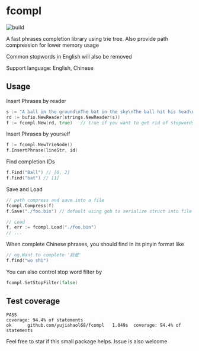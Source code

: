 # fcompl

![build](https://img.shields.io/travis/yujiahaol68/fcompl/master.svg)

A fast phrases completion library using trie tree. Also provide path compression for lower memory usage

Common stopwords in English will also be removed

Support language: English, Chinese

## Usage

Insert Phrases by reader

```go
s := "A ball in the ground\nThe bat in the sky\nThe ball hit his head\n"
rd := bufio.NewReader(strings.NewReader(s))
f := fcompl.New(rd, true)   // true if you want to get rid of stopwords
```

Insert Phrases by yourself

```go
f := fcompl.NewTrieNode()
f.InsertPhrase(lineStr, id)
```

Find completion IDs

```go
f.Find("Ball") // [0, 2]
f.Find("bat") // [1]
```

Save and Load

```go
// path compress and save into a file
fcompl.Compress(f)
f.Save("./foo.bin") // default using gob to serialize struct into file

// Load
f, err := fcompl.Load("./foo.bin")
// ...
```

When complete Chinese phrases, you should find in its pinyin format like

```go
// eg.Want to complete '我是'
f.find("wo shi")
```

You can also control stop word filter by

```go
fcompl.SetStopFilter(false)
```

## Test coverage

```
PASS
coverage: 94.4% of statements
ok  	github.com/yujiahaol68/fcompl	1.049s	coverage: 94.4% of statements
```

Feel free to star if this small package helps. Issue is also welcome